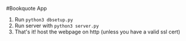 #Bookquote App

1) Run `python3 dbsetup.py`
2) Run server with `python3 server.py`
3) That's it! host the webpage on http (unless you have a valid ssl cert)
